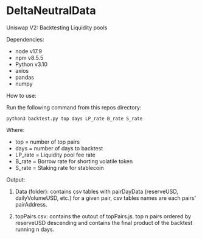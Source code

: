 # DeltaNeutralData
Uniswap V2: Backtesting Liquidity pools

Dependencies: 
- node v17.9
- npm v8.5.5
- Python v3.10
- axios
- pandas
- numpy

How to use:

Run the following command from this repos directory:

```
python3 backtest.py top days LP_rate B_rate S_rate
```

Where: 

- top = number of top pairs
- days = number of days to backtest 
- LP_rate = Liquidity pool fee rate
- B_rate = Borrow rate for shorting volatile token
- S_rate = Staking rate for stablecoin


Output:

1. Data (folder): contains csv tables with pairDayData (reserveUSD, dailyVolumeUSD, etc.) for a given pair, csv tables names are 
each pairs' pairAddress.

2. topPairs.csv: contains the outout of topPairs.js. top n pairs ordered by reserveUSD descending and contains the final product of the backtest running n days.

